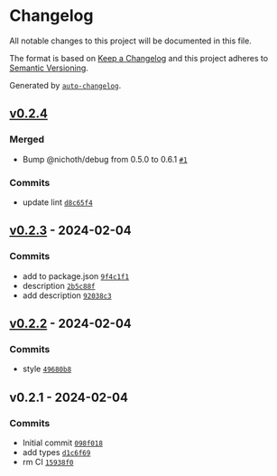 # Changelog

All notable changes to this project will be documented in this file.

The format is based on [Keep a Changelog](https://keepachangelog.com/en/1.0.0/)
and this project adheres to [Semantic Versioning](https://semver.org/spec/v2.0.0.html).

Generated by [`auto-changelog`](https://github.com/CookPete/auto-changelog).

## [v0.2.4](https://github.com/nichoth/catch-links/compare/v0.2.3...v0.2.4)

### Merged

- Bump @nichoth/debug from 0.5.0 to 0.6.1 [`#1`](https://github.com/nichoth/catch-links/pull/1)

### Commits

- update lint [`d8c65f4`](https://github.com/nichoth/catch-links/commit/d8c65f4cf7669b2fc3146a0d82213e4412907f77)

## [v0.2.3](https://github.com/nichoth/catch-links/compare/v0.2.2...v0.2.3) - 2024-02-04

### Commits

- add to package.json [`9f4c1f1`](https://github.com/nichoth/catch-links/commit/9f4c1f1da3e6652e9d98454967f6a35d4c37c656)
- description [`2b5c88f`](https://github.com/nichoth/catch-links/commit/2b5c88f3a7fb5073b6e9bd7cc2260de15639c925)
- add description [`92038c3`](https://github.com/nichoth/catch-links/commit/92038c3ec7f16766d6adc45427297833a8275d3b)

## [v0.2.2](https://github.com/nichoth/catch-links/compare/v0.2.1...v0.2.2) - 2024-02-04

### Commits

- style [`49680b8`](https://github.com/nichoth/catch-links/commit/49680b8a509c44f3efebd472174f1823addfdb79)

## v0.2.1 - 2024-02-04

### Commits

- Initial commit [`098f018`](https://github.com/nichoth/catch-links/commit/098f018202f5d592394dde2bff161b488a1041b6)
- add types [`d1c6f69`](https://github.com/nichoth/catch-links/commit/d1c6f69e18165b6083f78003de4dfe6f2c355bf8)
- rm CI [`15938f0`](https://github.com/nichoth/catch-links/commit/15938f0f1253c60c67eb092b7a2c19bb8efd91ed)
